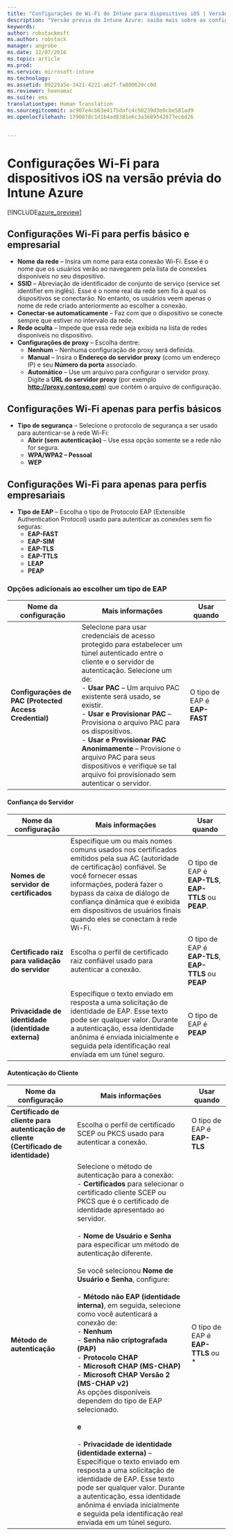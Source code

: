 ```yaml
---
title: "Configurações de Wi-Fi do Intune para dispositivos iOS | Versão prévia do Intune Azure | Microsoft Docs"
description: "Versão prévia do Intune Azure: saiba mais sobre as configurações do Intune que você pode usar para configurar conexões Wi-Fi em dispositivos iOS."
keywords: 
author: robstackmsft
ms.author: robstack
manager: angrobe
ms.date: 12/07/2016
ms.topic: article
ms.prod: 
ms.service: microsoft-intune
ms.technology: 
ms.assetid: 89229a5e-3421-4221-a62f-fa800620cc0d
ms.reviewer: heenamac
ms.suite: ems
translationtype: Human Translation
ms.sourcegitcommit: ac907e4cb63e4175dafc4c50239d3e0cbe581ad9
ms.openlocfilehash: 1790878c1d1b4ad8381e6c3a3689542877ec6d26


---
```


# <a name="intune-wi-fi-settings-for-ios-devices-in-intune-azure-preview"></a>Configurações Wi-Fi para dispositivos iOS na versão prévia do Intune Azure

[!INCLUDE[azure_preview](../includes/azure_preview.md)]



## <a name="wi-fi-settings-for-basic-and-enterprise-profiles"></a>Configurações Wi-Fi para perfis básico e empresarial

- **Nome da rede** – Insira um nome para esta conexão Wi-Fi. Esse é o nome que os usuários verão ao navegarem pela lista de conexões disponíveis no seu dispositivo.
- **SSID** – Abreviação de identificador de conjunto de serviço (service set identifier em inglês). Esse é o nome real da rede sem fio à qual os dispositivos se conectarão. No entanto, os usuários veem apenas o nome de rede criado anteriormente ao escolher a conexão.
- **Conectar-se automaticamente** – Faz com que o dispositivo se conecte sempre que estiver no intervalo da rede.
- **Rede oculta** – Impede que essa rede seja exibida na lista de redes disponíveis no dispositivo.
- **Configurações de proxy** – Escolha dentre:
    - **Nenhum** – Nenhuma configuração de proxy será definida.
    - **Manual** – Insira o **Endereço do servidor proxy** (como um endereço IP) e seu **Número da porta** associado.
    - **Automático** – Use um arquivo para configurar o servidor proxy. Digite a **URL do servidor proxy** (por exemplo **http://proxy.contoso.com**) que contém o arquivo de configuração.

## <a name="wi-fi-settings-for-basic-profiles-only"></a>Configurações Wi-Fi apenas para perfis básicos

- **Tipo de segurança** – Selecione o protocolo de segurança a ser usado para autenticar-se à rede Wi-Fi:
    - **Abrir (sem autenticação)** – Use essa opção somente se a rede não for segura.
    - **WPA/WPA2 – Pessoal**
    - **WEP**

## <a name="wi-fi-settings-for-enterprise-profiles-only"></a>Configurações Wi-Fi para apenas para perfis empresariais

- **Tipo de EAP** – Escolha o tipo de Protocolo EAP (Extensible Authentication Protocol) usado para autenticar as conexões sem fio seguras:
    - **EAP-FAST**
    - **EAP-SIM**
    - **EAP-TLS**
    - **EAP-TTLS**
    - **LEAP**
    - **PEAP**

### <a name="further-options-when-you-choose-an-eap-type"></a>Opções adicionais ao escolher um tipo de EAP


|Nome da configuração|Mais informações|Usar quando|
|--------------|-------------|----------|
|**Configurações de PAC (Protected Access Credential)**|Selecione para usar credenciais de acesso protegido para estabelecer um túnel autenticado entre o cliente e o servidor de autenticação. Selecione um de:<br>- **Usar PAC** – Um arquivo PAC existente será usado, se existir.<br>- **Usar e Provisionar PAC** – Provisiona o arquivo PAC para os dispositivos.<br>- **Usar e Provisionar PAC Anonimamente** – Provisione o arquivo PAC para seus dispositivos e verifique se tal arquivo foi provisionado sem autenticar o servidor.|O tipo de EAP é **EAP-FAST**|

#### <a name="server-trust"></a>Confiança do Servidor


|Nome da configuração|Mais informações|Usar quando|
|--------------|-------------|----------|
|**Nomes de servidor de certificados**|Especifique um ou mais nomes comuns usados nos certificados emitidos pela sua AC (autoridade de certificação) confiável. Se você fornecer essas informações, poderá fazer o bypass da caixa de diálogo de confiança dinâmica que é exibida em dispositivos de usuários finais quando eles se conectam à rede Wi-Fi.|O tipo de EAP é **EAP-TLS**, **EAP-TTLS** ou **PEAP**.|
|**Certificado raiz para validação do servidor**|Escolha o perfil de certificado raiz confiável usado para autenticar a conexão. |O tipo de EAP é **EAP-TLS**, **EAP-TTLS** ou **PEAP**|
|**Privacidade de identidade (identidade externa)**|Especifique o texto enviado em resposta a uma solicitação de identidade de EAP. Esse texto pode ser qualquer valor. Durante a autenticação, essa identidade anônima é enviada inicialmente e seguida pela identificação real enviada em um túnel seguro.|O tipo de EAP é **PEAP**|


#### <a name="client-authentication"></a>Autenticação do Cliente


|Nome da configuração|Mais informações|Usar quando|
|--------------|-------------|----------|
|**Certificado de cliente para autenticação de cliente (Certificado de identidade)**|Escolha o perfil de certificado SCEP ou PKCS usado para autenticar a conexão.|O tipo de EAP é **EAP-TLS**|
|**Método de autenticação**|Selecione o método de autenticação para a conexão:<br>- **Certificados** para selecionar o certificado cliente SCEP ou PKCS que é o certificado de identidade apresentado ao servidor.<br><br>- **Nome de Usuário e Senha** para especificar um método de autenticação diferente. <br><br>Se você selecionou **Nome de Usuário e Senha**, configure:<br><br>-  **Método não EAP (identidade interna)**, em seguida, selecione como você autenticará a conexão de:<br>- **Nenhum**<br>- **Senha não criptografada (PAP)**<br>- **Protocolo CHAP**<br>- **Microsoft CHAP (MS-CHAP)**<br>- **Microsoft CHAP Versão 2 (MS-CHAP v2)**<br>As opções disponíveis dependem do tipo de EAP selecionado.<br><br>**e**<br><br>- **Privacidade de identidade (identidade externa)** – Especifique o texto enviado em resposta a uma solicitação de identidade de EAP. Esse texto pode ser qualquer valor. Durante a autenticação, essa identidade anônima é enviada inicialmente e seguida pela identificação real enviada em um túnel seguro.|O tipo de EAP é **EAP-TTLS** ou *



<!--HONumber=Feb17_HO1-->


